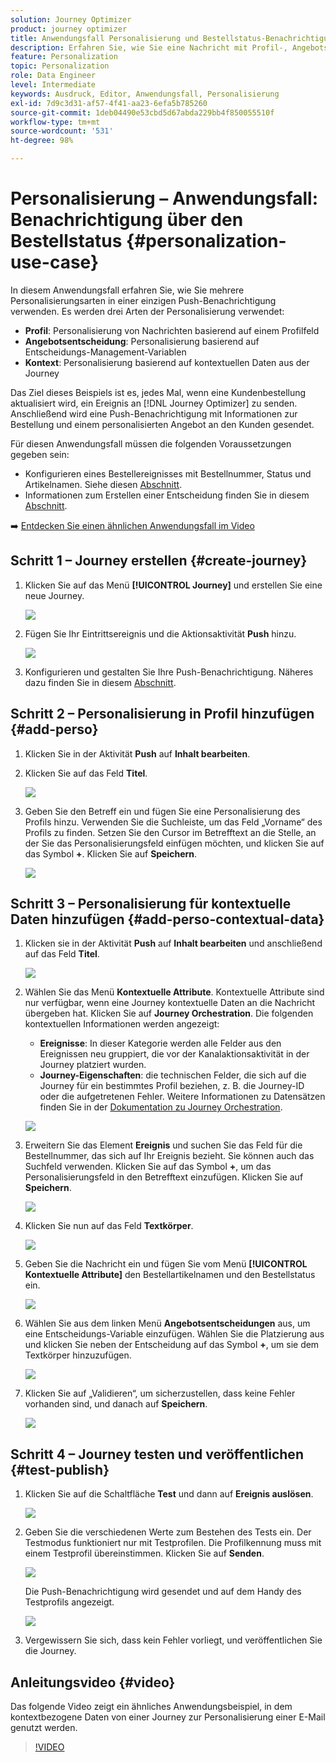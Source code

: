 ```yaml
---
solution: Journey Optimizer
product: journey optimizer
title: Anwendungsfall Personalisierung und Bestellstatus-Benachrichtigung
description: Erfahren Sie, wie Sie eine Nachricht mit Profil-, Angebotsentscheidungs- und Kontextinformationen personalisieren.
feature: Personalization
topic: Personalization
role: Data Engineer
level: Intermediate
keywords: Ausdruck, Editor, Anwendungsfall, Personalisierung
exl-id: 7d9c3d31-af57-4f41-aa23-6efa5b785260
source-git-commit: 1deb04490e53cbd5d67abda229bb4f850055510f
workflow-type: tm+mt
source-wordcount: '531'
ht-degree: 98%

---
```


# Personalisierung – Anwendungsfall: Benachrichtigung über den Bestellstatus {#personalization-use-case}

In diesem Anwendungsfall erfahren Sie, wie Sie mehrere Personalisierungsarten in einer einzigen Push-Benachrichtigung verwenden. Es werden drei Arten der Personalisierung verwendet:

* **Profil**: Personalisierung von Nachrichten basierend auf einem Profilfeld
* **Angebotsentscheidung**: Personalisierung basierend auf Entscheidungs-Management-Variablen
* **Kontext**: Personalisierung basierend auf kontextuellen Daten aus der Journey

Das Ziel dieses Beispiels ist es, jedes Mal, wenn eine Kundenbestellung aktualisiert wird, ein Ereignis an [!DNL Journey Optimizer] zu senden. Anschließend wird eine Push-Benachrichtigung mit Informationen zur Bestellung und einem personalisierten Angebot an den Kunden gesendet.

Für diesen Anwendungsfall müssen die folgenden Voraussetzungen gegeben sein:

* Konfigurieren eines Bestellereignisses mit Bestellnummer, Status und Artikelnamen. Siehe diesen [Abschnitt](../event/about-events.md).
* Informationen zum Erstellen einer Entscheidung finden Sie in diesem [Abschnitt](../offers/offer-activities/create-offer-activities.md).

➡️ [Entdecken Sie einen ähnlichen Anwendungsfall im Video](#video)

## Schritt 1 – Journey erstellen {#create-journey}

1. Klicken Sie auf das Menü **[!UICONTROL Journey]** und erstellen Sie eine neue Journey.

   ![](assets/perso-uc4.png)

1. Fügen Sie Ihr Eintrittsereignis und die Aktionsaktivität **Push** hinzu.

   ![](assets/perso-uc5.png)

1. Konfigurieren und gestalten Sie Ihre Push-Benachrichtigung. Näheres dazu finden Sie in diesem [Abschnitt](../push/create-push.md).

## Schritt 2 – Personalisierung in Profil hinzufügen {#add-perso}

1. Klicken Sie in der Aktivität **Push** auf **Inhalt bearbeiten**.

1. Klicken Sie auf das Feld **Titel**.

   ![](assets/perso-uc2.png)

1. Geben Sie den Betreff ein und fügen Sie eine Personalisierung des Profils hinzu. Verwenden Sie die Suchleiste, um das Feld „Vorname“ des Profils zu finden. Setzen Sie den Cursor im Betrefftext an die Stelle, an der Sie das Personalisierungsfeld einfügen möchten, und klicken Sie auf das Symbol **+**. Klicken Sie auf **Speichern**.

   ![](assets/perso-uc3.png)

## Schritt 3 – Personalisierung für kontextuelle Daten hinzufügen {#add-perso-contextual-data}

1. Klicken sie in der Aktivität **Push** auf **Inhalt bearbeiten** und anschließend auf das Feld **Titel**.

   ![](assets/perso-uc9.png)

1. Wählen Sie das Menü **Kontextuelle Attribute**. Kontextuelle Attribute sind nur verfügbar, wenn eine Journey kontextuelle Daten an die Nachricht übergeben hat. Klicken Sie auf **Journey Orchestration**. Die folgenden kontextuellen Informationen werden angezeigt:

   * **Ereignisse**: In dieser Kategorie werden alle Felder aus den Ereignissen neu gruppiert, die vor der Kanalaktionsaktivität in der Journey platziert wurden.
   * **Journey-Eigenschaften**: die technischen Felder, die sich auf die Journey für ein bestimmtes Profil beziehen, z. B. die Journey-ID oder die aufgetretenen Fehler. Weitere Informationen zu Datensätzen finden Sie in der [Dokumentation zu Journey Orchestration](../building-journeys/expression/journey-properties.md).

   ![](assets/perso-uc10.png)

1. Erweitern Sie das Element **Ereignis** und suchen Sie das Feld für die Bestellnummer, das sich auf Ihr Ereignis bezieht. Sie können auch das Suchfeld verwenden. Klicken Sie auf das Symbol **+**, um das Personalisierungsfeld in den Betrefftext einzufügen. Klicken Sie auf **Speichern**.

   ![](assets/perso-uc11.png)

1. Klicken Sie nun auf das Feld **Textkörper**.

   ![](assets/perso-uc12.png)

1. Geben Sie die Nachricht ein und fügen Sie vom Menü **[!UICONTROL Kontextuelle Attribute]** den Bestellartikelnamen und den Bestellstatus ein.

   ![](assets/perso-uc13.png)

1. Wählen Sie aus dem linken Menü **Angebotsentscheidungen** aus, um eine Entscheidungs-Variable einzufügen. Wählen Sie die Platzierung aus und klicken Sie neben der Entscheidung auf das Symbol **+**, um sie dem Textkörper hinzuzufügen.

   ![](assets/perso-uc14.png)

1. Klicken Sie auf „Validieren“, um sicherzustellen, dass keine Fehler vorhanden sind, und danach auf **Speichern**.

   ![](assets/perso-uc15.png)

## Schritt 4 – Journey testen und veröffentlichen {#test-publish}

1. Klicken Sie auf die Schaltfläche **Test** und dann auf **Ereignis auslösen**.

   ![](assets/perso-uc17.png)

1. Geben Sie die verschiedenen Werte zum Bestehen des Tests ein. Der Testmodus funktioniert nur mit Testprofilen. Die Profilkennung muss mit einem Testprofil übereinstimmen. Klicken Sie auf **Senden**.

   ![](assets/perso-uc18.png)

   Die Push-Benachrichtigung wird gesendet und auf dem Handy des Testprofils angezeigt.

   ![](assets/perso-uc19.png)

1. Vergewissern Sie sich, dass kein Fehler vorliegt, und veröffentlichen Sie die Journey.

## Anleitungsvideo {#video}

Das folgende Video zeigt ein ähnliches Anwendungsbeispiel, in dem kontextbezogene Daten von einer Journey zur Personalisierung einer E-Mail genutzt werden.

>[!VIDEO](https://video.tv.adobe.com/v/3425027?quality=12)
